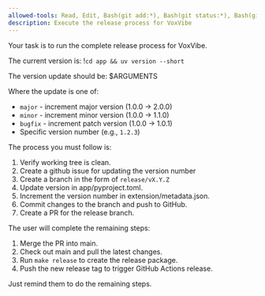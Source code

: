 ```yaml
---
allowed-tools: Read, Edit, Bash(git add:*), Bash(git status:*), Bash(git commit:*), Bash(git push:*), Bash(gh issue create:*), Bash(gh pr create:*), Bash(uv version --short)
description: Execute the release process for VoxVibe
---
```


Your task is to run the complete release process for VoxVibe.

The current version is: !`cd app && uv version --short`

The version update should be: $ARGUMENTS

Where the update is one of:
- `major` - increment major version (1.0.0 → 2.0.0)
- `minor` - increment minor version (1.0.0 → 1.1.0) 
- `bugfix` - increment patch version (1.0.0 → 1.0.1)
- Specific version number (e.g., `1.2.3`)

The process you must follow is:
1. Verify working tree is clean.
2. Create a github issue for updating the version number
3. Create a branch in the form of `release/vX.Y.Z`
4. Update version in app/pyproject.toml.
5. Increment the version number in extension/metadata.json.
6. Commit changes to the branch and push to GitHub.
7. Create a PR for the release branch.

The user will complete the remaining steps:
1. Merge the PR into main.
2. Check out main and pull the latest changes.
3. Run `make release` to create the release package.
4. Push the new release tag to trigger GitHub Actions release.

Just remind them to do the remaining steps.